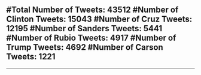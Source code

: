 #Total Number of Tweets: 43512 
#Number of Clinton Tweets: 15043
#Number of Cruz Tweets: 12195
#Number of Sanders Tweets: 5441
#Number of Rubio Tweets: 4917
#Number of Trump Tweets: 4692
#Number of Carson Tweets: 1221
---
---
